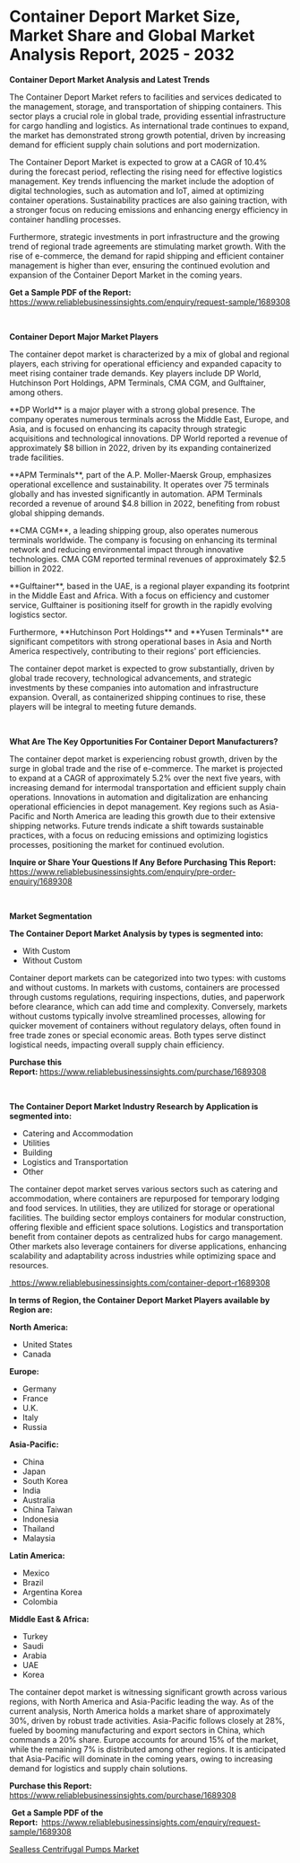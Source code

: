 <p><h1>Container Deport Market Size, Market Share and Global Market Analysis Report, 2025 - 2032</h1></p><p><strong>Container Deport Market Analysis and Latest Trends</strong></p>
<p><p>The Container Deport Market refers to facilities and services dedicated to the management, storage, and transportation of shipping containers. This sector plays a crucial role in global trade, providing essential infrastructure for cargo handling and logistics. As international trade continues to expand, the market has demonstrated strong growth potential, driven by increasing demand for efficient supply chain solutions and port modernization.</p><p>The Container Deport Market is expected to grow at a CAGR of 10.4% during the forecast period, reflecting the rising need for effective logistics management. Key trends influencing the market include the adoption of digital technologies, such as automation and IoT, aimed at optimizing container operations. Sustainability practices are also gaining traction, with a stronger focus on reducing emissions and enhancing energy efficiency in container handling processes.</p><p>Furthermore, strategic investments in port infrastructure and the growing trend of regional trade agreements are stimulating market growth. With the rise of e-commerce, the demand for rapid shipping and efficient container management is higher than ever, ensuring the continued evolution and expansion of the Container Deport Market in the coming years.</p></p>
<p><strong>Get a Sample PDF of the Report:&nbsp;</strong> <a href="https://www.reliablebusinessinsights.com/enquiry/request-sample/1689308?utm_campaign=2238&utm_medium=2&utm_source=Github&utm_content=ia&utm_term=08042025&utm_id=container-deport">https://www.reliablebusinessinsights.com/enquiry/request-sample/1689308</a></p>
<p>&nbsp;</p>
<p><strong>Container Deport Major Market Players</strong></p>
<p><p>The container depot market is characterized by a mix of global and regional players, each striving for operational efficiency and expanded capacity to meet rising container trade demands. Key players include DP World, Hutchinson Port Holdings, APM Terminals, CMA CGM, and Gulftainer, among others.</p><p>**DP World** is a major player with a strong global presence. The company operates numerous terminals across the Middle East, Europe, and Asia, and is focused on enhancing its capacity through strategic acquisitions and technological innovations. DP World reported a revenue of approximately $8 billion in 2022, driven by its expanding containerized trade facilities.</p><p>**APM Terminals**, part of the A.P. Moller-Maersk Group, emphasizes operational excellence and sustainability. It operates over 75 terminals globally and has invested significantly in automation. APM Terminals recorded a revenue of around $4.8 billion in 2022, benefiting from robust global shipping demands.</p><p>**CMA CGM**, a leading shipping group, also operates numerous terminals worldwide. The company is focusing on enhancing its terminal network and reducing environmental impact through innovative technologies. CMA CGM reported terminal revenues of approximately $2.5 billion in 2022.</p><p>**Gulftainer**, based in the UAE, is a regional player expanding its footprint in the Middle East and Africa. With a focus on efficiency and customer service, Gulftainer is positioning itself for growth in the rapidly evolving logistics sector.</p><p>Furthermore, **Hutchinson Port Holdings** and **Yusen Terminals** are significant competitors with strong operational bases in Asia and North America respectively, contributing to their regions' port efficiencies.</p><p>The container depot market is expected to grow substantially, driven by global trade recovery, technological advancements, and strategic investments by these companies into automation and infrastructure expansion. Overall, as containerized shipping continues to rise, these players will be integral to meeting future demands.</p></p>
<p>&nbsp;</p>
<p><strong>What Are The Key Opportunities For Container Deport Manufacturers?</strong></p>
<p><p>The container depot market is experiencing robust growth, driven by the surge in global trade and the rise of e-commerce. The market is projected to expand at a CAGR of approximately 5.2% over the next five years, with increasing demand for intermodal transportation and efficient supply chain operations. Innovations in automation and digitalization are enhancing operational efficiencies in depot management. Key regions such as Asia-Pacific and North America are leading this growth due to their extensive shipping networks. Future trends indicate a shift towards sustainable practices, with a focus on reducing emissions and optimizing logistics processes, positioning the market for continued evolution.</p></p>
<p><strong>Inquire or Share Your Questions If Any Before Purchasing This Report:</strong> <a href="https://www.reliablebusinessinsights.com/enquiry/pre-order-enquiry/1689308?utm_campaign=2238&utm_medium=2&utm_source=Github&utm_content=ia&utm_term=08042025&utm_id=container-deport">https://www.reliablebusinessinsights.com/enquiry/pre-order-enquiry/1689308</a></p>
<p>&nbsp;</p>
<p><strong>Market Segmentation</strong></p>
<p><strong>The Container Deport Market Analysis by types is segmented into:</strong></p>
<p><ul><li>With Custom</li><li>Without Custom</li></ul></p>
<p><p>Container deport markets can be categorized into two types: with customs and without customs. In markets with customs, containers are processed through customs regulations, requiring inspections, duties, and paperwork before clearance, which can add time and complexity. Conversely, markets without customs typically involve streamlined processes, allowing for quicker movement of containers without regulatory delays, often found in free trade zones or special economic areas. Both types serve distinct logistical needs, impacting overall supply chain efficiency.</p></p>
<p><strong>Purchase this Report:&nbsp;</strong><a href="https://www.reliablebusinessinsights.com/purchase/1689308?utm_campaign=2238&utm_medium=2&utm_source=Github&utm_content=ia&utm_term=08042025&utm_id=container-deport">https://www.reliablebusinessinsights.com/purchase/1689308</a></p>
<p>&nbsp;</p>
<p><strong>The Container Deport Market Industry Research by Application is segmented into:</strong></p>
<p><ul><li>Catering and Accommodation</li><li>Utilities</li><li>Building</li><li>Logistics and Transportation</li><li>Other</li></ul></p>
<p><p>The container depot market serves various sectors such as catering and accommodation, where containers are repurposed for temporary lodging and food services. In utilities, they are utilized for storage or operational facilities. The building sector employs containers for modular construction, offering flexible and efficient space solutions. Logistics and transportation benefit from container depots as centralized hubs for cargo management. Other markets also leverage containers for diverse applications, enhancing scalability and adaptability across industries while optimizing space and resources.</p></p>
<p><a href="https://www.reliablebusinessinsights.com/container-deport-r1689308?utm_campaign=2238&utm_medium=2&utm_source=Github&utm_content=ia&utm_term=08042025&utm_id=container-deport">&nbsp;https://www.reliablebusinessinsights.com/container-deport-r1689308</a></p>
<p><strong>In terms of Region, the Container Deport Market Players available by Region are:</strong></p>
<p>
    <p> <strong> North America: </strong>
        <ul>
            <li>United States</li>
            <li>Canada</li>
        </ul>
        </p> 
    <p> <strong> Europe: </strong>
        <ul>
            <li>Germany</li>
            <li>France</li>
            <li>U.K.</li>
            <li>Italy</li>
            <li>Russia</li>
        </ul>
        </p> 
    <p> <strong> Asia-Pacific: </strong>
        <ul>
            <li>China</li>
            <li>Japan</li>
            <li>South Korea</li>
            <li>India</li>
            <li>Australia</li>
            <li>China Taiwan</li>
            <li>Indonesia</li>
            <li>Thailand</li>
            <li>Malaysia</li>
        </ul>
        </p> 
    <p> <strong> Latin America: </strong>
        <ul>
            <li>Mexico</li>
            <li>Brazil</li>
            <li>Argentina Korea</li>
            <li>Colombia</li>
        </ul>
        </p> 
    <p> <strong> Middle East & Africa: </strong>
        <ul>
            <li>Turkey</li>
            <li>Saudi</li>
            <li>Arabia</li>
            <li>UAE</li>
            <li>Korea</li>
        </ul>
    </p>
    </p>
<p><p>The container depot market is witnessing significant growth across various regions, with North America and Asia-Pacific leading the way. As of the current analysis, North America holds a market share of approximately 30%, driven by robust trade activities. Asia-Pacific follows closely at 28%, fueled by booming manufacturing and export sectors in China, which commands a 20% share. Europe accounts for around 15% of the market, while the remaining 7% is distributed among other regions. It is anticipated that Asia-Pacific will dominate in the coming years, owing to increasing demand for logistics and supply chain solutions.</p></p>
<p><strong>Purchase this Report: </strong><a href="https://www.reliablebusinessinsights.com/purchase/1689308?utm_campaign=2238&utm_medium=2&utm_source=Github&utm_content=ia&utm_term=08042025&utm_id=container-deport">https://www.reliablebusinessinsights.com/purchase/1689308</a></p>
<p>&nbsp;<strong>Get a Sample PDF of the Report:&nbsp;&nbsp;</strong><a href="https://www.reliablebusinessinsights.com/enquiry/request-sample/1689308?utm_campaign=2238&utm_medium=2&utm_source=Github&utm_content=ia&utm_term=08042025&utm_id=container-deport">https://www.reliablebusinessinsights.com/enquiry/request-sample/1689308</a></p>
<p><strong></strong></p>
<p><p><a href="https://github.com/SanjidaMahmud54/Market-Research-Report-List-2/blob/main/sealless-centrifugal-pumps-market.md?utm_campaign=2238&utm_medium=2&utm_source=Github&utm_content=ia&utm_term=08042025&utm_id=container-deport">Sealless Centrifugal Pumps Market</a></p></p>